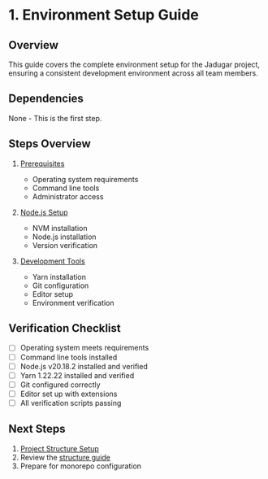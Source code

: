 # 1. Environment Setup Guide

## Overview
This guide covers the complete environment setup for the Jadugar project, ensuring a consistent development environment across all team members.

## Dependencies
None - This is the first step.

## Steps Overview
1. [Prerequisites](1-prerequisites.md)
   - Operating system requirements
   - Command line tools
   - Administrator access

2. [Node.js Setup](2-node-setup.md)
   - NVM installation
   - Node.js installation
   - Version verification

3. [Development Tools](3-verification.md)
   - Yarn installation
   - Git configuration
   - Editor setup
   - Environment verification

## Verification Checklist
- [ ] Operating system meets requirements
- [ ] Command line tools installed
- [ ] Node.js v20.18.2 installed and verified
- [ ] Yarn 1.22.22 installed and verified
- [ ] Git configured correctly
- [ ] Editor set up with extensions
- [ ] All verification scripts passing

## Next Steps
1. [Project Structure Setup](../2-structure/index.md)
2. Review the [structure guide](../2-structure/1-directories.md)
3. Prepare for monorepo configuration
